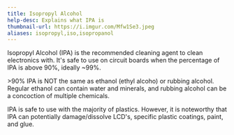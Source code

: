 ```yaml
---
title: Isopropyl Alcohol
help-desc: Explains what IPA is
thumbnail-url: https://i.imgur.com/Mfw1Se3.jpeg
aliases: isopropyl,iso,isopropanol
---
```


Isopropyl Alcohol (IPA) is the recommended cleaning agent to clean electronics with. It's safe to use on circuit boards when the percentage of IPA is above 90%, ideally ~99%. 

\>90% IPA is NOT the same as ethanol (ethyl alcoho) or rubbing alcohol. Regular ethanol can contain water and minerals, and rubbing alcohol can be a concoction of multiple chemicals.

IPA is safe to use with the majority of plastics. However, it is noteworthy that IPA can potentially damage/dissolve LCD's, specific plastic coatings, paint, and glue.
